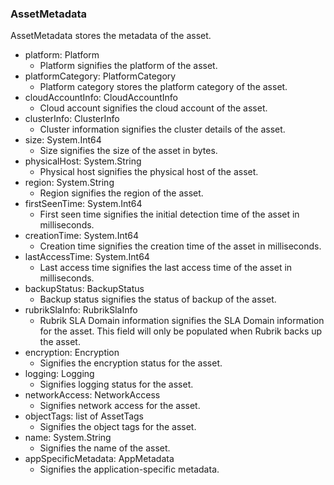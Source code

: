 ### AssetMetadata
AssetMetadata stores the metadata of the asset.

- platform: Platform
  - Platform signifies the platform of the asset.
- platformCategory: PlatformCategory
  - Platform category stores the platform category of the asset.
- cloudAccountInfo: CloudAccountInfo
  - Cloud account signifies the cloud account of the asset.
- clusterInfo: ClusterInfo
  - Cluster information signifies the cluster details of the asset.
- size: System.Int64
  - Size signifies the size of the asset in bytes.
- physicalHost: System.String
  - Physical host signifies the physical host of the asset.
- region: System.String
  - Region signifies the region of the asset.
- firstSeenTime: System.Int64
  - First seen time signifies the initial detection time of the asset in
 milliseconds.
- creationTime: System.Int64
  - Creation time signifies the creation time of the asset in milliseconds.
- lastAccessTime: System.Int64
  - Last access time signifies the last access time of the asset in
 milliseconds.
- backupStatus: BackupStatus
  - Backup status signifies the status of backup of the asset.
- rubrikSlaInfo: RubrikSlaInfo
  - Rubrik SLA Domain information signifies the SLA Domain information for
 the asset. This field will only be populated when Rubrik backs up the
 asset.
- encryption: Encryption
  - Signifies the encryption status for the asset.
- logging: Logging
  - Signifies logging status for the asset.
- networkAccess: NetworkAccess
  - Signifies network access for the asset.
- objectTags: list of AssetTags
  - Signifies the object tags for the asset.
- name: System.String
  - Signifies the name of the asset.
- appSpecificMetadata: AppMetadata
  - Signifies the application-specific metadata.
